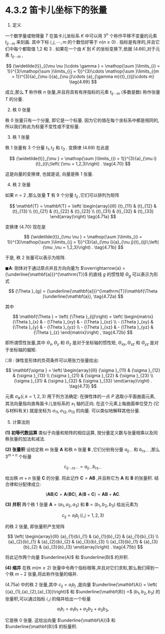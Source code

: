 # 4.3.2 笛卡儿坐标下的张量

1. 定义

一个数学量或物理量 $T$ 在笛卡儿坐标系 $K$ 中可以用 ${3}^{n}$ 个称作平移不变量的元素 ${t}_{{ij}\cdots m}$ 来刻画. 其中下标 $i, j,\cdots , m$ 的个数恰好等于 $n\left( {n \geq  0}\right)$ . 指标是有序的,并且它们中每个都取值 1,2 和 3 . 如果在一个由 $K$ 到 $\widetilde{K}$ 的坐标变换下,依据 (4.66),对于元素 ${t}_{{ij}\cdots m}$ ,

$$
{\widetilde{t}}_{{\mu \nu }\cdots \gamma } = \mathop{\sum }\limits_{{i = 1}}^{3}\mathop{\sum }\limits_{{j = 1}}^{3}\cdots \mathop{\sum }\limits_{{m = 1}}^{3}{a}_{\mu i}{a}_{\nu j}\cdots {a}_{\gamma m}{t}_{{ij}\cdots m} \tag{4.69}
$$

成立,那么 $\mathbf{T}$ 称作秩 $n$ 张量,并且将具有有序指标的元素 ${t}_{{ij}\cdots m}$ (多数是数) 称作张量 $T$ 的分量.

2. 秩 0 张量

秩 0 张量只有一个分量, 即它是一个标量. 因为它的值在每个坐标系中都是相同的, 所以我们称此为标量不变性或不变标量.

3. 秩 1 张量

秩 1 张量有 3 个分量 ${t}_{1},{t}_{2}$ 和 ${t}_{3}$ . 变换律 (4.69) 在此是

$$
{\widetilde{t}}_{\mu } = \mathop{\sum }\limits_{{i = 1}}^{3}{a}_{\mu i}{t}_{i}\;\left( {\mu  = 1,2,3}\right) . \tag{4.70}
$$

这是向量的变换律, 也就是说, 向量是秩 1 张量.

4. 秩 2 张量

如果 $n = 2$ ,那么张量 $\mathbf{T}$ 有 9 个分量 ${t}_{ij}$ ,它们可以排列为矩阵

$$
\mathbf{T} = \mathbf{T} = \left( \begin{array}{lll} {t}_{11} & {t}_{12} & {t}_{13} \\  {t}_{21} & {t}_{22} & {t}_{23} \\  {t}_{31} & {t}_{32} & {t}_{33} \end{array}\right)  \tag{4.71a}
$$

变换律 (4.70) 现在是

$$
{\widetilde{t}}_{\mu \nu } = \mathop{\sum }\limits_{{i = 1}}^{3}\mathop{\sum }\limits_{{j = 1}}^{3}{a}_{\mu i}{a}_{\nu j}{t}_{ij}\;\left( {\mu ,\nu  = 1,2,3}\right) . \tag{4.71b}
$$

于是, 秩 2 张量可以表示为矩阵.

$\blacksquare \mathbf{A}$: 刚体对于通过原点并且方向向量为 $\overrightarrow{a} = {\underline{\mathbf{a}}}^{\mathrm{T}}$ 的直线 $g$ 的惯性矩 ${\Theta }_{g}$ 可以表示为形式

$$
{\Theta }_{g} = {\underline{\mathbf{a}}}^{\mathrm{T}}\mathbf{\Theta }\underline{\mathbf{a}}, \tag{4.72a}
$$

其中

$$
\mathbf{\Theta } = \left( {\Theta }_{ij}\right)  = \left( \begin{matrix} {\Theta }_{x} &  - {\Theta }_{xy} &  - {\Theta }_{xz} \\   - {\Theta }_{xy} & {\Theta }_{y} &  - {\Theta }_{yz} \\   - {\Theta }_{xz} &  - {\Theta }_{yz} & {\Theta }_{z} \end{matrix}\right) , \tag{4.72b}
$$

即所谓惯性张量,其中 ${\Theta }_{x},{\Theta }_{y}$ 和 ${\Theta }_{z}$ 是对于坐标轴的惯性矩, ${\Theta }_{xy},{\Theta }_{xz}$ 和 ${\Theta }_{yz}$ 是对于坐标轴的偏矩.

☐B : 弹性变形体的负荷条件可以用张力张量给出:

$$
\mathbf{\sigma } = \left( \begin{array}{lll} {\sigma }_{11} & {\sigma }_{12} & {\sigma }_{13} \\  {\sigma }_{21} & {\sigma }_{22} & {\sigma }_{23} \\  {\sigma }_{31} & {\sigma }_{32} & {\sigma }_{33} \end{array}\right) . \tag{4.73}
$$

元素 ${\sigma }_{ik}\left( {i, k = 1,2,3}\right)$ 用下列方法确定: 在弹性体的一点 $P$ 选取小平面曲面元素, 其法向量指向直角笛卡儿坐标系的 ${x}_{1}$ 轴的正向. 在这个元素上每曲面单位受力 (它与材料有关) 就是坐标为 ${\sigma }_{11},{\sigma }_{12},{\sigma }_{13}$ 的向量. 可以类似地解释其他分量.

5. 计算法则

**(1) 初等代数运算** 类似于向量和矩阵的相应运算, 按分量定义数与张量相乘以及同秩张量的加法和减法.

**(2) 张量积** 设给定秩 $m$ 张量 $\mathbf{A}$ 和秩 $n$ 张量 $\mathbf{B}$ ,它们分别有分量 ${a}_{{ij}\cdots }$ 和 ${b}_{{rs}\cdots }$ ,那么 ${3}^{m + n}$ 个标量

$$
{c}_{{ij}\cdots {rs}\cdots } = {a}_{{ij}\cdots }{b}_{{rs}\cdots } \tag{4.74a}
$$

给出秩 $m + n$ 张量 $\mathbf{C}$ 的分量. 将此记作 $\mathbf{C} = \mathbf{{AB}}$ ,并且称它为 $\mathbf{A}$ 和 $\mathbf{B}$ 的张量积. 结合律和分配律成立:

$$
\left( {\mathbf{A}\mathbf{B}}\right) \mathbf{C} = \mathbf{A}\left( {\mathbf{B}\mathbf{C}}\right) ,\;\mathbf{A}\left( {\mathbf{B} + \mathbf{C}}\right)  = \mathbf{A}\mathbf{B} + \mathbf{A}\mathbf{C}. \tag{4.74b}
$$

**(3) 并积** 两个秩 1 张量 $\mathbf{A} = \left( {{a}_{1},{a}_{2},{a}_{3}}\right)$ 和 $\mathbf{B} = \left( {{b}_{1},{b}_{2},{b}_{3}}\right)$ 给出元素为

$$
{c}_{ij} = {a}_{i}{b}_{j}\;\left( {i, j = 1,2,3}\right)  \tag{4.75a}
$$

的秩 2 张量, 即张量积产生矩阵

$$
\left( \begin{array}{lll} {a}_{1}{b}_{1} & {a}_{1}{b}_{2} & {a}_{1}{b}_{3} \\  {a}_{2}{b}_{1} & {a}_{2}{b}_{2} & {a}_{3}{b}_{3} \\  {a}_{3}{b}_{1} & {a}_{3}{b}_{2} & {a}_{3}{b}_{3} \end{array}\right) . \tag{4.75b}
$$

将此记作两个向量 $\underline{A}$ 和 $\underline{B}$ 的并积.

**(4) 缩并** 在秩 $m\left( {m \geq  2}\right)$ 张量中令两个指标相等,并且对它们求和,那么我们得到一个秩 $m - 2$ 张量,将此称作张量的缩并.

(4.75a) 中的秩 2 张量,其中 ${c}_{ij} = {a}_{i}{b}_{j}$ ,是向量 $\underline{\mathbf{A}} = \left( {{a}_{1},{a}_{2},{a}_{3}}\right)$ 和 $\underline{\mathbf{B}} =$ $\left( {{b}_{1},{b}_{2},{b}_{3}}\right)$ 的张量积,可以通过指标 $i, j$ 的缩并给出一个标量

$$
{a}_{i}{b}_{i} = {a}_{1}{b}_{1} + {a}_{2}{b}_{2} + {a}_{3}{b}_{3}, \tag{4.76}
$$

它是秩 0 张量. 这给出向量 $\underline{\mathbf{A}}$ 和 $\underline{\mathbf{B}}$ 的标量积.
